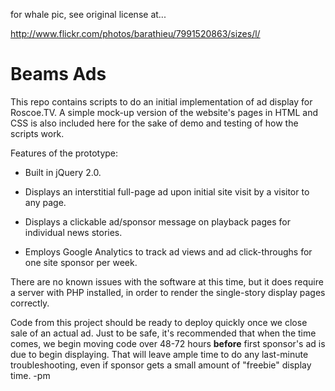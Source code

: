 for whale pic, see original license at...

http://www.flickr.com/photos/barathieu/7991520863/sizes/l/








Beams Ads
========

This repo contains scripts to do an initial implementation of ad display for Roscoe.TV. A simple mock-up version of the website's pages in HTML and CSS is also included here for the sake of demo and testing of how the scripts work. 

Features of the prototype:

- Built in jQuery 2.0.

- Displays an interstitial full-page ad upon initial site visit by a visitor to any page. 

- Displays a clickable ad/sponsor message on playback pages for individual news stories.

- Employs Google Analytics to track ad views and ad click-throughs for one site sponsor per week.

There are no known issues with the software at this time, but it does require a server with PHP installed, in order to render the single-story display pages correctly.

Code from this project should be ready to deploy quickly once we close sale of an actual ad. Just to be safe, it's recommended that when the time comes, we begin moving code over 48-72 hours **before** first sponsor's ad is due to begin displaying. That will leave ample time to do any last-minute troubleshooting, even if sponsor gets a small amount of "freebie" display time. -pm

